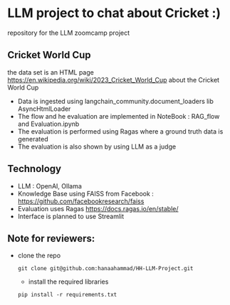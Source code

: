 # LLM project to chat about Cricket :)
repository for the LLM zoomcamp project

## Cricket World Cup 
the data set is an HTML page https://en.wikipedia.org/wiki/2023_Cricket_World_Cup about the  Cricket World Cup
- Data is ingested using langchain_community.document_loaders lib AsyncHtmlLoader
- The flow and he evaluation are implemented in NoteBook : RAG_flow and Evaluation.ipynb
- The evaluation is performed using Ragas where a ground truth data is generated
- The evaluation is also shown by using LLM as a judge

## Technology
- LLM : OpenAI, Ollama
- Knowledge Base using FAISS from Facebook : https://github.com/facebookresearch/faiss
- Evaluation uses Ragas https://docs.ragas.io/en/stable/
- Interface is planned to use Streamlit

## Note for reviewers:
- clone the repo
  
    ``git clone git@github.com:hanaahammad/HH-LLM-Project.git``
  - install the required libraries
    
  ``pip install -r requirements.txt``
